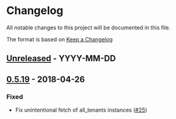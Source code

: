 # Changelog
All notable changes to this project will be documented in this file.

The format is based on [Keep a Changelog](http://keepachangelog.com/en/1.0.0/)

<!--
## [<exact release including patch>](<github compare url>) - <release date in YYYY-MM-DD>
### Added
  - <summary of new features>

### Changed
  - <for changes in existing functionality>

### Deprecated
  - <for soon-to-be removed features>

### Removed
  - <for now removed features>

### Fixed
  - <for any bug fixes>

### Security
  - <in case of vulnerabilities>
-->

## [Unreleased](https://github.com/cyverse/rtwo/compare/0.5.19...HEAD) - YYYY-MM-DD
## [0.5.19](https://github.com/cyverse/rtwo/compare/0.5.18...0.5.19) - 2018-04-26
### Fixed
 - Fix unintentional fetch of all_tenants instances ([#25](https://github.com/cyverse/rtwo/pull/25))
